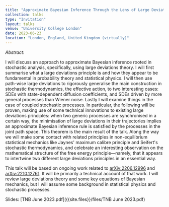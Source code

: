 ```yaml
---
title: "Approximate Bayesian Inference Through the Lens of Large Deviations"
collection: talks
type: "Invitation"
layout: talks
venue: "University College London"
date: 2023-06-23
location: "London, England, United Kingdom (virtually)"
---
```


_Abstract_: 

I will discuss an approach to approximate Bayesian inference rooted in stochastic analysis, specifically, using large deviations theory. I will first summarise what a large deviations principle is and how they appear to be fundamental in probability theory and statistical physics. I will then use path-wise large deviations to rigorously generalise the main construction in stochastic thermodynamics, the effective action, to two interesting cases: SDEs with state-dependent diffusion coefficients, and SDEs driven by more general processes than Wiener noise. Lastly I will examine things in the case of coupled stochastic processes. In particular, the following will be proven, making use of some technical innovations to existing large deviations principles: when two generic processes are synchronised in a certain way, the minimisation of large deviations in their trajectories implies an approximate Bayesian inference rule is satisfied by the processes in the joint path space. This theorem is the main result of the talk. Along the way we will make some contact with related principles in non-equilibrium statistical mechanics like Jaynes' maximum calibre principle and Seifert's stochastic thermodynamics, and celebrate an interesting observation on the mathematical structure of the free energy principle—namely, that it appears to intertwine two different large deviations principles in an essential way.

This talk will be based on ongoing work related to [arXiv:2206.12996](https://arxiv.org/abs/2206.12996) and [arXiv:2210.12761](https://arxiv.org/abs/2210.12761). It will be primarily a technical account of that work. I will review large deviations theory and some key equations of Bayesian mechanics, but I will assume some background in statistical physics and stochastic processes.

Slides: [TNB June 2023.pdf]({{site.files}}/files/TNB June 2023.pdf)


